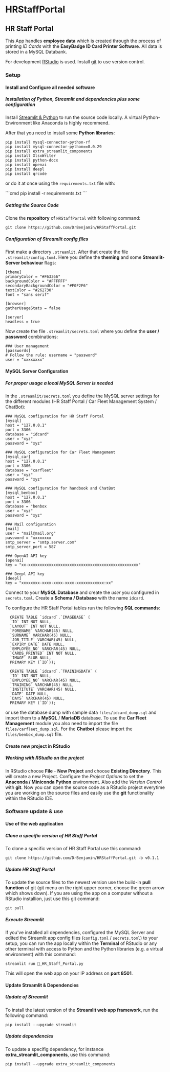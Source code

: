# HRStaffPortal

## HR Staff Portal

This App handles **employee data** which is created through the process of printing *ID Cards* with the **EasyBadge ID Card Printer Software**. All data is stored in a MySQL Databank.

For development [RStudio](https://www.rstudio.com/products/rstudio/download/#download) is used. Install [git](https://git-scm.com/download/win) to use version control.

### Setup

#### Install and Configure all needed software

##### Installation of Python, Streamlit and dependencies plus some configuration

Install [Streamlit & Python](https://docs.streamlit.io/library/get-started/installation) to run the source code locally. A virtual Python-Environment like Anaconda is highly recommend.

After that you need to install some **Python libraries**:

    pip install mysql-connector-python-rf
    pip install mysql-connector-python==8.0.29
    pip install extra_streamlit_components
    pip install XlsxWriter
    pip install python-docx
    pip install openai
    pip install deepl
    pip install qrcode

or do it at once using the `requirements.txt` file with:

´´´cmd
    pip install -r requirements.txt
´´´

##### Getting the Source Code

Clone the **repository** of `HRStaffPortal` with following command:

    git clone https://github.com/DrBenjamin/HRStaffPortal.git

##### Configuration of Streamlit config files

First make a directory `.streamlit`. After that create the file `.streamlit/config.toml`. Here you define the **theming** and some **Streamlit-Server behaviour** flags:

    [theme]
    primaryColor = "#F63366"
    backgroundColor = "#FFFFFF"
    secondaryBackgroundColor = "#F0F2F6"
    textColor = "#262730"
    font = "sans serif"

    [browser]
    gatherUsageStats = false

    [server]
    headless = true

Now create the file `.streamlit/secrets.toml` where you define the **user / password** combinations:

    ### User management
    [passwords]
    # Follow the rule: username = "password"
    user = "xxxxxxxx"

#### MySQL Server Configuration

##### For proper usage a local MySQL Server is needed

In the `.streamlit/secrets.toml` you define the MySQL server settings for the different modules (HR Staff Portal / Car Fleet Management System / ChatBot):

    ### MySQL configuration for HR Staff Portal
    [mysql]
    host = "127.0.0.1"
    port = 3306
    database = "idcard"
    user = "xyz"
    password = "xyz"

    ### MySQL configuration for Car Fleet Management
    [mysql_car]
    host = "127.0.0.1"
    port = 3306
    database = "carfleet"
    user = "xyz"
    password = "xyz"

    ### MySQL configuration for handbook and ChatBot
    [mysql_benbox]
    host = "127.0.0.1"
    port = 3306
    database = "benbox
    user = "xyz"
    password = "xyz"

    ### Mail configuration
    [mail]
    user = "mail@mail.org"
    password = "xxxxxxxx
    smtp_server = "smtp.server.com"
    smtp_server_port = 587

    ### OpenAI API key
    [openai]
    key = "xx-xxxxxxxxxxxxxxxxxxxxxxxxxxxxxxxxxxxxxxxxxxxxxxxx"
              
    ### Deepl API key
    [deepl]
    key = "xxxxxxxx-xxxx-xxxx-xxxx-xxxxxxxxxxxx:xx"

Connect to your **MySQL Database** and create the *user* you configured in `secrets.toml`. Create a **Schema / Database** with the name `idcard`.

To configure the HR Staff Portal tables run the following **SQL commands**:

      CREATE TABLE `idcard`.`IMAGEBASE` (
      `ID` INT NOT NULL,
      `LAYOUT` INT NOT NULL,
      `FORENAME` VARCHAR(45) NULL,
      `SURNAME` VARCHAR(45) NULL,
      `JOB_TITLE` VARCHAR(45) NULL,
      `EXPIRY_DATE` DATE NULL,
      `EMPLOYEE_NO` VARCHAR(45) NULL,
      `CARDS_PRINTED` INT NOT NULL,
      `IMAGE` BLOB NULL,
      PRIMARY KEY (`ID`));
      
      CREATE TABLE `idcard`.`TRAININGDATA` (
      `ID` INT NOT NULL,
      `EMPLOYEE_NO` VARCHAR(45) NULL,
      `TRAINING` VARCHAR(45) NULL,
      `INSTITUTE` VARCHAR(45) NULL,
      `DATE` DATE NULL,
      `DAYS` VARCHAR(45) NULL,
      PRIMARY KEY (`ID`));

or use the database dump with sample data `files/idcard_dump.sql` and import them to a **MySQL** / **MariaDB** database. To use the **Car Fleet Management** module you also need to import the file `files/carfleet_dump.sql`. For the **Chatbot** please import the `files/benbox_dump.sql` file.

#### Create new project in RStudio

##### Working with RStudio on the project

In RStudio choose **File** - **New Project** and choose **Existing Directory**. This will create a new Project. Configure the *Project Options* to set the **Anaconda / Miniconda Python** environment. Also add the *Version Control* with **git**. Now you can open the source code as a RStudio project everytime you are working on the source files and easily use the **git** functionality within the RStudio IDE.

### Software update & use

#### Use of the web application

##### Clone a specific version of HR Staff Portal

To clone a specific version of HR Staff Portal use this command:

    git clone https://github.com/DrBenjamin/HRStaffPortal.git -b v0.1.1

##### Update HR Staff Portal

To update the source files to the newest version use the build-in **pull function** of git (git menu on the right upper corner, choose the green arrow which shows down). If you are using the app on a computer without a RStudio installion, just use this git command:

    git pull

##### Execute Streamlit

If you've installed all dependencies, configured the MySQL Server and edited the Streamlit app config files (`config.toml` / `secrets.toml`) to your setup, you can run the app locally within the **Terminal** of RStudio or any other terminal with access to Python and the Python libraries (e.g. a virtual environment) with this command:

    streamlit run 🏥_HR_Staff_Portal.py

This will open the web app on your IP address on **port 8501**.

#### Update Streamlit & Dependencies

##### Update of Streamlit

To install the latest version of the **Streamlit web app framework**, run the following command:

    pip install --upgrade streamlit

##### Update dependencies

To update a specifig dependency, for instance **extra_streamlit_components**, use this command:

    pip install --upgrade extra_streamlit_components
